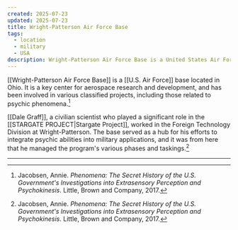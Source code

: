 ```yaml
---
created: 2025-07-23
updated: 2025-07-23
title: Wright-Patterson Air Force Base
tags:
  - location
  - military
  - USA
description: Wright-Patterson Air Force Base is a United States Air Force base located in Ohio, and a key center for aerospace research and development.
---
```


[[Wright-Patterson Air Force Base]] is a [[U.S. Air Force]] base located in Ohio. It is a key center for aerospace research and development, and has been involved in various classified projects, including those related to psychic phenomena.[^1]

[[Dale Graff]], a civilian scientist who played a significant role in the [[STARGATE PROJECT|Stargate Project]], worked in the Foreign Technology Division at Wright-Patterson. The base served as a hub for his efforts to integrate psychic abilities into military applications, and it was from here that he managed the program's various phases and taskings.[^1]

---

[^1]: Jacobsen, Annie. *Phenomena: The Secret History of the U.S. Government's Investigations into Extrasensory Perception and Psychokinesis*. Little, Brown and Company, 2017.

